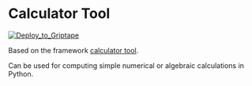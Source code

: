 # Calculator Tool

[![Deploy_to_Griptape](https://github.com/griptape-ai/griptape-cloud/assets/2302515/4fd57873-5c93-44a8-8fa3-ac1bf7d73bcc)](https://cloud.griptape.ai/tools/create?sample-name=calculator&type=sample)

Based on the framework [calculator tool](https://github.com/griptape-ai/griptape/blob/main/griptape/tools/calculator/tool.py).

Can be used for computing simple numerical or algebraic calculations in Python.
